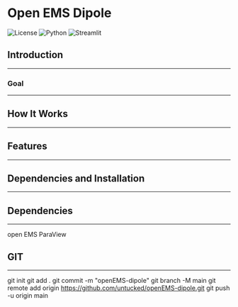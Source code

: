 # Open EMS Dipole

![License](https://img.shields.io/badge/license-MIT-blue.svg)
![Python](https://img.shields.io/badge/python-3.8%2B-blue.svg)
![Streamlit](https://img.shields.io/badge/Streamlit-1.25.0-blue.svg)


## Introduction
------------

### Goal
------------

## How It Works
------------


## Features
------------


## Dependencies and Installation
----------------------------


## Dependencies 
----------------------------
open EMS
ParaView

## GIT
----------------------------
git init
git add .
git commit -m "openEMS-dipole"
git branch -M main
git remote add origin https://github.com/untucked/openEMS-dipole.git
git push -u origin main
